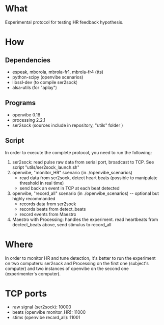 
# What

Experimental protocol for testing HR feedback hypothesis.

# How

## Dependencies

* espeak, mborola, mbrola-fr1, mbrola-fr4 (tts)
* python-scipy (openvibe scenarios)
* libssl-dev (to compile ser2sock)
* alsa-utils (for "aplay")

## Programs

* openvibe 0.18
* processing 2.2.1
* ser2sock (sources include in repository, "utils" folder )

## Script

In order to execute the complete protocol, you need to run the following:

1. ser2sock: read pulse raw data from serial port, broadcast to TCP. See script "utils/ser2sock_launch.sh"
2. openvibe, "monitor_HR" scenario (in ./openvibe_scenarios)
    * read data from ser2sock, detect heart beats (possible to manipulate threshold in real time)
    * send back an event in TCP at each beat detected
3. openvibe, "record_all" scenario (in ./openvibe_scenarios) -- optional but highly recommanded
    * records data from ser2sock
    * records beats from detect_beats
    * record events from Maestro
4. Maestro with Processing: handles the experiment. read heartbeats from dectect_beats above, send stimulus to record_all

# Where

In order to monitor HR and tune detection, it's better to run the experiment on two computers: ser2sock and Processing on the first one (subject's computer) and two instances of openvibe on the second one (experimenter's computer).

# TCP ports

* raw signal (ser2sock): 10000
* beats (openvibe monitor_HR): 11000
* stims (openvibe recard_all): 11001
